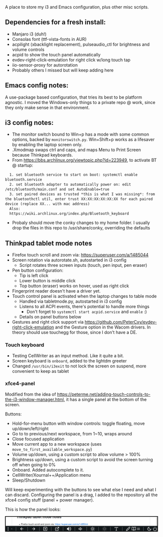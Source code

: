 A place to store my i3 and Emacs configuration, plus other misc scripts.

## Dependencies for a fresh install:

* Manjaro i3 (duh!)
* Consolas font (ttf-vista-fonts in AUR)
* acpilight (xbacklight replacement), pulseaudio_ctl for brightness and volume controls
* acpid to show the touch panel automatically
* evdev-right-click-emulation for right click w/long touch tap
* iio-sensor-proxy for autorotation
* Probably others I missed but will keep adding here

## Emacs config notes:

A use-package based configuration, that tries its best to be platform agnostic. I moved the Windows-only things to a 
private repo @ work, since they only make sense in that environment.

## i3 config notes:

* The monitor switch bound to Win+p has a mode with some common options, backed by `monitorswitch.py`. Win+Shift+p works as a lifesaver by enabling the laptop screen only.
* .Xmodmap swaps ctrl and caps, and maps Menu to Print Screen because Thinkpad keyboards.
* From https://bbs.archlinux.org/viewtopic.php?id=223949, to activate BT @ startup:

```
  1. set bluetooth service to start on boot: systemctl enable bluetooth.service
  2. set bluetooth adapter to automatically power on: edit /etc/bluetooth/main.conf and set AutoEnable=true
  3. set paired devices as trusted *this is what I was missing*: from the bluetoothctl util, enter trust XX:XX:XX:XX:XX:XX for each paired device (replace XX... with mac address)
  Also:
  https://wiki.archlinux.org/index.php/Bluetooth_keyboard
```
* Probaly should move the conky changes to my home folder. I usually drop the files in this repo to /usr/share/conky, overriding the defaults

## Thinkpad tablet mode notes

* Firefox touch scroll and zoom via: https://superuser.com/a/1485044
* Screen rotation via autorotate.sh, autostarted in i3 config
  * Script rotates three screen inputs (touch, pen input, pen eraser)
* Pen button configuration:
  * Tip is left click
  * Lower button is middle click
  * Top button (eraser) works on hover, used as right click
* Fingerprint reader doesn't have a driver yet.
* Touch control panel is activated when the laptop changes to table mode
  * Handled via tabletmode.py, autostarted in i3 config
  * Listens to all ACPI events, there's potential to handle more things
      * Don't forget to `systemctl start acpid.service` and `enable` :)
  * Details on panel buttons below
* Gestures and right click support via https://github.com/PeterCxy/evdev-right-click-emulation and the Gesture option in the Wacom drivers. In theory should use touchegg for those, since I don't have a DE.

### Touch keyboard

* Testing CellWriter as an input method. Like it quite a bit.
* Screen keyboard is `onboard`, added to the lightdm greeter
* Changed `/usr/bin/i3exit` to not lock the screen on suspend, more convenient to keep as tablet

### xfce4-panel

Modified from the idea of https://peterme.net/adding-touch-controls-to-the-i3-window-manager.html, it has a single panel at the bottom of the screen.

Buttons:
* Hold-for-menu button with window controls: toggle floating, move up/down/left/right
* Go to to previous/next workspace, from 1~10, wraps around
* Close focused application
* Move current app to a new workspace (uses `move_to_first_available_workspace.py`)
* Volume up/down, using a custom script to allow volume > 100%
* Brightness up/down, using a custom script to avoid the screen turning off when going to 0%
* Onboard. Added autocomplete to it.
* CellWriter/Xournal++/Application menu
* Sleep/Shutdown

Will keep experimenting with the buttons to see what else I need and what I can discard. Configuring the panel is a drag, I added to the repository all the xfce4 config stuff (panel + power manager).

This is how the panel looks:

![Control bar screenshot](/screenshots/Bar-vertical.png)


